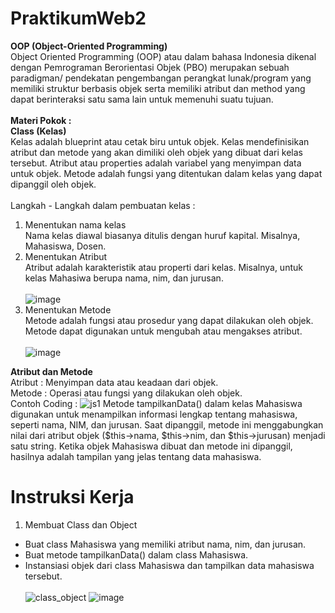 # PraktikumWeb2

<b>OOP (Object-Oriented Programming) </b><br>
Object Oriented Programming (OOP) atau dalam bahasa Indonesia dikenal dengan Pemrograman Berorientasi Objek (PBO) merupakan sebuah paradigman/ pendekatan pengembangan perangkat lunak/program yang memiliki struktur berbasis objek serta memiliki atribut dan method yang dapat berinteraksi satu sama lain untuk memenuhi suatu tujuan.<br><br>
<b>Materi Pokok : </b><br>
<b>Class (Kelas) </b> <br>
Kelas adalah blueprint atau cetak biru untuk objek. Kelas mendefinisikan atribut dan metode yang akan dimiliki oleh objek yang dibuat dari kelas tersebut. Atribut atau properties adalah variabel yang menyimpan data untuk objek. Metode adalah fungsi yang ditentukan dalam kelas yang dapat dipanggil oleh
objek. <br><br>
Langkah - Langkah dalam pembuatan kelas : <br>
1. Menentukan nama kelas <br>
   Nama kelas diawal biasanya ditulis dengan huruf kapital. Misalnya, Mahasiswa, Dosen.
2. Menentukan Atribut <br>
   Atribut adalah karakteristik atau properti dari kelas. Misalnya, untuk kelas Mahasiwa berupa nama, nim, dan jurusan. <br><br>
   ![image](https://github.com/user-attachments/assets/d0047fcd-1648-49cc-b728-d5a7d8203e00)
3. Menentukan Metode <br>
   Metode adalah fungsi atau prosedur yang dapat dilakukan oleh objek. Metode dapat digunakan untuk mengubah atau mengakses atribut. <br> <br>
   ![image](https://github.com/user-attachments/assets/9c8a97d4-2999-42ca-9fbb-45b05721e36d)
   
<b>Atribut dan Metode </b> <br>
Atribut : Menyimpan data atau keadaan dari objek. <br>
Metode : Operasi atau fungsi yang dilakukan oleh objek. <br>
Contoh Coding : 
![js1](https://github.com/user-attachments/assets/8e4758e6-6e0f-4fe5-9c15-17e9d1d47158)
Metode tampilkanData() dalam kelas Mahasiswa digunakan untuk menampilkan informasi lengkap tentang mahasiswa, seperti nama, NIM, dan jurusan. Saat dipanggil, metode ini menggabungkan nilai dari atribut objek ($this->nama, $this->nim, dan $this->jurusan) menjadi satu string. Ketika objek Mahasiswa dibuat dan metode ini dipanggil, hasilnya adalah tampilan yang jelas tentang data mahasiswa.

# Instruksi Kerja
1. Membuat Class dan Object <br>
- Buat class Mahasiswa yang memiliki atribut nama, nim, dan jurusan. <br>
- Buat metode tampilkanData() dalam class Mahasiswa. <br>
- Instansiasi objek dari class Mahasiswa dan tampilkan data mahasiswa tersebut. <br> <br>
  ![class_object](https://github.com/user-attachments/assets/30c437b6-d87c-4d64-89fe-3a6d2a40636b)
  ![image](https://github.com/user-attachments/assets/32866974-4268-4129-a986-89c6af9cef53)



    

   
